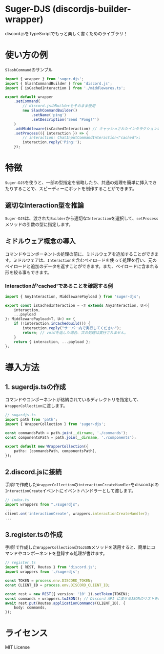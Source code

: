 # Suger-DJS (discordjs-builder-wrapper)

discord.jsをTypeScriptでもっと楽しく書くためのライブラリ！

# 使い方の例

`SlashCommand`のサンプル

```typescript
import { wrapper } from 'suger-djs';
import { SlashCommandBuilder } from 'discord.js';
import { isCachedInteraction } from './middlewares.ts';

export default wrapper
	.setCommand(
        // discord.jsのBuilderをそのまま使用
        new SlashCommandBuilder()
            .setName('ping')
            .setDescription('Send "Pong!"')
    )
    .addMiddleware(isCachedInteraction) // キャッシュされたインタラクションのみ許可
	.setProcess(({ interaction }) => {
        // interaction: ChatInputCommandInteraction<"cached">;
		interaction.reply('Ping!');
	});
```

# 特徴

`Suger-DJS`を使うと、一部の型指定を省略したり、共通の処理を簡単に挿入できたりすることで、スピーディーにボットを制作することができます。

## 適切なInteraction型を推論

`Suger-DJS`は、渡された`Builder`から適切な`Interaction`を選択して、`setProcess`メソッドの引数の型に指定します。

## ミドルウェア概念の導入

コマンドやコンポーネントの処理の前に、ミドルウェアを追加することができます。ミドルウェアは、`Interaction`を含むペイロードを使って処理を行い、元のペイロードと追加のデータを返すことができます。また、ペイロードに含まれる形を絞る事もできます。

### Interactionが'cached'であることを確認する例
```typescript
import { AnyInteraction, MiddlewarePayload } from 'suger-djs';

export const isCachedInteraction = <T extends AnyInteraction, U>({
	interaction,
	...payload
}: MiddlewarePayload<T, U>) => {
	if (!interaction.inCachedGuild()) {
		interaction.reply("サーバー内で実行してください");
		return; // voidを返した場合、次の処理は実行されません。
	}
	return { interaction, ...payload };
};
```

# 導入方法

## 1. sugerdjs.tsの作成

コマンドやコンポーネントが格納されているディレクトリを指定して、`WrapperCollection`に渡します。

```typescript
// sugardjs.ts
import path from 'path';
import { WrapperCollection } from 'suger-djs';

const commandsPath = path.join(__dirname, './commands');
const componentsPath = path.join(__dirname, './components');

export default new WrapperCollection({
	paths: [commandsPath, componentsPath],
});
```

## 2.discord.jsに接続

手順1で作成した`WrapperCollection`の`interactionCreateHandler`をdiscord.jsの`InteractionCreate`イベントにイベントハンドラーとして渡します。

```typescript
// index.ts
import wrappers from "./sugerdjs";
...
client.on('interactionCreate', wrappers.interactionCreateHandler);
...
```

## 3.register.tsの作成

手順1で作成した`WrapperCollection`の`toJSON`メソッドを活用すると、簡単にコマンドやコンポーネントを登録する処理が書けます。

```typescript
// register.ts
import { REST, Routes } from 'discord.js';
import wrappers from './sugerdjs';

const TOKEN = process.env.DISCORD_TOKEN;
const CLIENT_ID = process.env.DISCORD_CLIENT_ID;

const rest = new REST({ version: '10' }).setToken(TOKEN);
const commands = wrappers.toJSON(); // Discord API に渡せるJSONのリストを返します。
await rest.put(Routes.applicationCommands(CLIENT_ID), {
    body: commands,
});
```

# ライセンス
MIT License